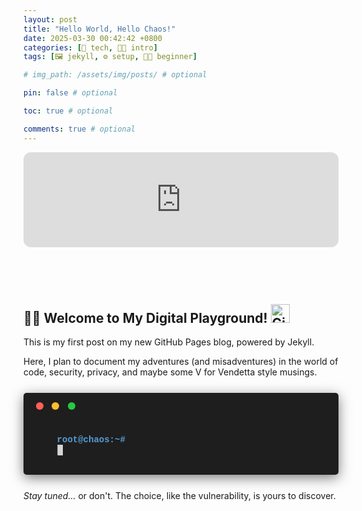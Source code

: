 ```yaml
---
layout: post
title: "Hello World, Hello Chaos!"
date: 2025-03-30 00:42:42 +0800
categories: [🤖 tech, 👋🏻 intro]
tags: [🖼️ jekyll, ⚙️ setup, 👶🏻 beginner]

# img_path: /assets/img/posts/ # optional

pin: false # optional

toc: true # optional

comments: true # optional
---
```


<iframe style="border-radius:12px" src="https://open.spotify.com/embed/track/4mn5HdatHKN7iFGDes9G8i?utm_source=generator" width="100%" height="152" frameBorder="0" allowfullscreen="" allow="clipboard-write; encrypted-media; fullscreen; picture-in-picture" loading="lazy"></iframe>

<br><br>
<p align="center">
  <img src="https://capsule-render.vercel.app/api?type=waving&color=gradient&height=65&section=body" alt=""/>
</p>

## 👋🏻 Welcome to My Digital Playground! <img src="https://media.giphy.com/media/W5eoZHPpUx9sapR0eu/giphy.gif" width="30px" alt="Git"/>&nbsp;

This is my first post on my new GitHub Pages blog, powered by Jekyll.

Here, I plan to document my adventures (and misadventures) in the world of code, security, privacy, and maybe some V for Vendetta style musings.

<!-- Terminal Container -->
<div class="hacker-terminal">
  <div class="hacker-terminal-header">
    <span class="dot red"></span>
    <span class="dot yellow"></span>
    <span class="dot green"></span>
  </div>
  <div class="hacker-terminal-body">
    <span class="prompt">root@chaos:~#</span>
    <span id="new-typewriter-output"></span><span class="cursor blink">▋</span>
  </div>
</div>


<!-- Basic Styling -->
<style>
.hacker-terminal {
  background-color: #1e1e1e; 
  color: #d4d4d4; 
  font-family: 'Consolas', 'Courier New', monospace; 
  border-radius: 5px;
  padding: 15px 20px;
  margin: 25px 0;
  box-shadow: 0 5px 20px rgba(0, 0, 0, 0.5);
  position: relative; 
  overflow: hidden;
}

.hacker-terminal-header {
  padding-bottom: 8px;
  margin-bottom: 12px;
}

.hacker-terminal-header .dot {
  display: inline-block;
  width: 12px;
  height: 12px;
  border-radius: 50%;
  margin-right: 5px;
}
.hacker-terminal-header .red { background-color: #ff5f57; }
.hacker-terminal-header .yellow { background-color: #ffbd2e; }
.hacker-terminal-header .green { background-color: #27c93f; }

.hacker-terminal-body {
  white-space: pre-wrap; 
  word-wrap: break-word;
}

.hacker-terminal .prompt {
  color: #569cd6; 
  font-weight: bold;
  margin-right: 8px;
}

.hacker-terminal .cursor {
  display: inline-block;
  background-color: #d4d4d4;
  width: 8px; 
  margin-left: 1px;
  opacity: 1; 
  transition: opacity 0.1s; 
}

.hacker-terminal .cursor.blink {
  animation: blink-animation 1s step-end infinite;
}

@keyframes blink-animation {
  0%, 100% { opacity: 1; } 
  50% { opacity: 0; } 
}

.hacker-terminal .cursor.typing-done {
  animation: none; 
  opacity: 1; 
}
</style>

<!-- JavaScript for Typing Effect -->
<script>
(function() { 

  document.addEventListener('DOMContentLoaded', () => {
    const outputElement = document.getElementById('new-typewriter-output');
    const cursorElement = document.querySelector('.hacker-terminal .cursor'); 
    const textToType = 'echo "Chaos is the new black."'; 
    const typingSpeed = 110; 
    const initialDelay = 600; 
    let charIndex = 0;

    if (!outputElement || !cursorElement) {
      console.error("Error: Typewriter target or cursor element not found!");
      return; 
    }

    function type() {
      if (charIndex < textToType.length) {
        outputElement.textContent += textToType.charAt(charIndex);
        charIndex++;
        setTimeout(type, typingSpeed);
      } else {

        cursorElement.classList.remove('blink');
        cursorElement.classList.add('typing-done'); 
        console.log("Typing effect complete.");
      }
    }

    outputElement.textContent = '';
    cursorElement.classList.add('blink'); 
    cursorElement.classList.remove('typing-done'); 

    setTimeout(type, initialDelay);
  });

})(); 
</script>

*Stay tuned...* or don't. The choice, like the vulnerability, is yours to discover.

<br>
<p align="center">
  <img src="https://capsule-render.vercel.app/api?type=waving&color=gradient&height=65&section=footer" alt=""/>
</p>

